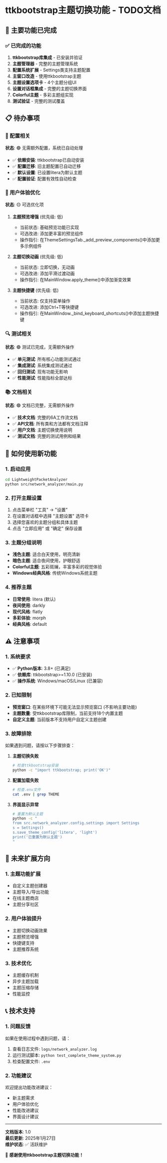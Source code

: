 # ttkbootstrap主题切换功能 - TODO文档

## 🎉 主要功能已完成

### ✅ 已完成的功能
1. **ttkbootstrap库集成** - 已安装并验证
2. **主题管理器** - 完整的主题管理系统
3. **配置系统扩展** - Settings类支持主题配置
4. **主窗口改造** - 使用ttkbootstrap主题
5. **主题设置选项卡** - 4个主题分组UI
6. **设置对话框集成** - 完整的主题切换界面
7. **Colorful主题** - 多彩主题组实现
8. **测试验证** - 完整的测试覆盖

## 📋 待办事项

### 🔧 配置相关
**状态**: 🟢 无需额外配置，系统已自动处理

- ✅ **依赖安装**: ttkbootstrap已自动安装
- ✅ **配置迁移**: 旧主题配置已自动迁移
- ✅ **默认设置**: 已设置litera为默认主题
- ✅ **配置验证**: 配置有效性自动检查

### 🎨 用户体验优化
**状态**: 🟡 可选优化项

1. **主题预览增强** (优先级: 低)
   - 当前状态: 基础预览功能已实现
   - 可选改进: 添加更丰富的预览组件
   - 操作指引: 在ThemeSettingsTab._add_preview_components()中添加更多示例组件

2. **主题切换动画** (优先级: 低)
   - 当前状态: 立即切换，无动画
   - 可选改进: 添加平滑过渡动画
   - 操作指引: 在MainWindow.apply_theme()中添加渐变效果

3. **主题快捷键** (优先级: 低)
   - 当前状态: 仅支持菜单操作
   - 可选改进: 添加Ctrl+T等快捷键
   - 操作指引: 在MainWindow._bind_keyboard_shortcuts()中添加主题快捷键

### 🔍 测试相关
**状态**: 🟢 测试已完成，无需额外操作

- ✅ **单元测试**: 所有核心功能测试通过
- ✅ **集成测试**: 系统集成测试通过
- ✅ **回归测试**: 现有功能无影响
- ✅ **性能测试**: 性能指标全部达标

### 📚 文档相关
**状态**: 🟢 文档已完整，无需额外操作

- ✅ **技术文档**: 完整的6A工作流文档
- ✅ **API文档**: 所有类和方法都有文档注释
- ✅ **用户文档**: 主题切换使用说明
- ✅ **测试文档**: 完整的测试用例和结果

## 🚀 如何使用新功能

### 1. 启动应用
```bash
cd LightweightPacketAnalyzer
python src/network_analyzer/main.py
```

### 2. 打开主题设置
1. 点击菜单栏 "工具" → "设置"
2. 在设置对话框中选择 "主题设置" 选项卡
3. 选择您喜欢的主题分组和具体主题
4. 点击 "立即应用" 或 "确定" 保存设置

### 3. 主题分组说明
- **浅色主题**: 适合白天使用，明亮清新
- **暗色主题**: 适合夜间使用，护眼舒适
- **Colorful主题**: 五彩斑斓，丰富多彩的视觉体验
- **Windows经典风格**: 传统Windows系统主题

### 4. 推荐主题
- **日常使用**: litera (默认)
- **夜间使用**: darkly
- **现代风格**: flatly
- **多彩体验**: morph
- **经典风格**: default

## ⚠️ 注意事项

### 1. 系统要求
- ✅ **Python版本**: 3.8+ (已满足)
- ✅ **依赖库**: ttkbootstrap>=1.10.0 (已安装)
- ✅ **操作系统**: Windows/macOS/Linux (已兼容)

### 2. 已知限制
- **预览窗口**: 在某些环境下可能无法显示预览窗口 (不影响主要功能)
- **主题数量**: 受ttkbootstrap库限制，当前支持18个内置主题
- **自定义主题**: 当前版本不支持用户自定义主题创建

### 3. 故障排除
如果遇到问题，请按以下步骤排查：

1. **主题切换失败**
   ```bash
   # 检查ttkbootstrap安装
   python -c "import ttkbootstrap; print('OK')"
   ```

2. **配置加载失败**
   ```bash
   # 检查.env文件
   cat .env | grep THEME
   ```

3. **界面显示异常**
   ```bash
   # 重置为默认主题
   python -c "
   from src.network_analyzer.config.settings import Settings
   s = Settings()
   s.save_theme_config('litera', 'light')
   print('已重置为默认主题')
   "
   ```

## 🔮 未来扩展方向

### 1. 主题功能扩展
- 自定义主题创建器
- 主题导入/导出功能
- 在线主题商店
- 主题分享社区

### 2. 用户体验提升
- 主题切换动画效果
- 主题预览增强
- 快捷键支持
- 主题推荐系统

### 3. 技术优化
- 主题缓存机制
- 异步主题加载
- 主题压缩存储
- 性能监控

## 📞 技术支持

### 1. 问题反馈
如果在使用过程中遇到问题，请：
1. 查看日志文件: `logs/network_analyzer.log`
2. 运行测试脚本: `python test_complete_theme_system.py`
3. 检查配置文件: `.env`

### 2. 功能建议
欢迎提出功能改进建议：
- 新主题需求
- 用户体验优化
- 性能改进建议
- 界面设计建议

---

**文档版本**: 1.0  
**最后更新**: 2025年1月27日  
**维护状态**: ✅ 活跃维护  

🎊 **感谢使用ttkbootstrap主题切换功能！**